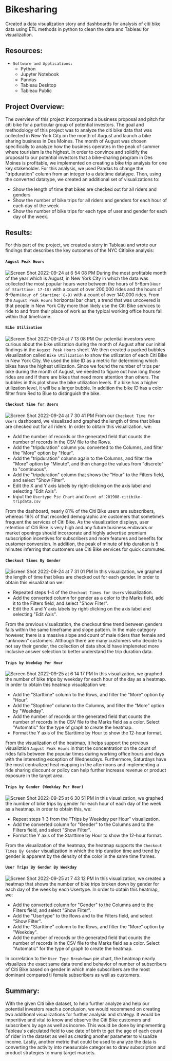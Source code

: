 # Bikesharing
Created a data visualization story and dashboards for analysis of citi bike data using ETL methods in python to clean the data and Tableau for visualization.

## Resources:
- `Software and Applications:`
  - Python
  - Jupyter Notebook
  - Pandas
  - Tableau Desktop
  - Tableau Public
  
## Project Overview:
The overview of this project incorporated a business proposal and pitch for citi bike for a particular group of potential investors. The goal and methodology of this project was to analyze the citi bike data that was collected in New York City on the month of August and launch a bike sharing business in Des Moines. The month of August was chosen specifically to analyze how the business operates in the peak of summer where tourisism is the highest. 
In order to convince and solidify the proposal to our potential investors that a bike-sharing program in Des Moines is profitable, we implemented on creating a bike trip analysis for one key stakeholder. For this analysis, we used Pandas to change the "tripduration" column from an integer to a datetime datatype. Then, using the converted datatype, we created an additional set of visualizations to:
- Show the length of time that bikes are checked out for all riders and genders
- Show the number of bike trips for all riders and genders for each hour of each day of the week
- Show the number of bike trips for each type of user and gender for each day of the week.

## Results:
For this part of the project, we created a story in Tableau and wrote our findings that describes the key outcomes of the NYC Citibike analysis:
#### `August Peak Hours`
![Screen Shot 2022-09-24 at 6 54 08 PM](https://user-images.githubusercontent.com/107281474/192124985-7d18233e-06f3-498b-817b-aa53650580b5.png)
During the most profitable month of the year which is August, in New York City in which the data was collected the most popular hours were between the hours of 5-6pm`(Hour of Starttime: 17-18)` with a count of over 200,000 rides and the hours of 8-9am`(Hour of Startime: 8-9)` with a count of over 140,000 rides. From the `August Peak Hours` horizontal bar chart, a trend that was uncovered is that people in New York City more than likely use the 
Citi Bike services to ride to and from their place of work as the typical working office hours fall within that timeframe. 

#### `Bike Utilization`
![Screen Shot 2022-09-24 at 7 13 08 PM](https://user-images.githubusercontent.com/107281474/192125321-48857212-2e3d-4dc2-8785-45cc7b6f2fc6.png)
Our potential investors were curious about the bike utilization during the month of August after our initial findings in the `August Peak Hours` sheet. We then created a packed bubbles visualization called `Bike Utilization` to show the utilization of each Citi Bike in New York City. We used the bike ID as a metric for determining which bikes have the highest utilization. Since we found the number of trips per bike during the month of August, we needed to figure out how long those rides are and if there are bikes that need more attention than others. The bubbles in this plot show the bike utilization levels. If a bike has a higher utilization level, it will be a larger bubble. In addition the bike ID has a color filter from Red to Blue to distinguish the bike.

#### `Checkout Time for Users`
![Screen Shot 2022-09-24 at 7 30 41 PM](https://user-images.githubusercontent.com/107281474/192174004-b91ebbf3-3460-41df-862c-0a0c8d8330be.png)
From our `Checkout Time for Users` dashboard, we visualized and graphed the length of time that bikes are checked out for all riders. In order to obtain this visualization, we:
- Add the number of records or the generated field that counts the number of records in the CSV file to the Rows.
- Add the "tripduration" column you converted to the Columns, and filter the "More" option by "Hour".
- Add the "tripduration" column again to the Columns, and filter the "More" option by "Minute", and then change the values from "discrete" to "continuous".
- Add the "tripduration" column that shows the "Hour" to the Filters field, and select "Show Filter".
- Edit the X and Y axis labels by right-clicking on the axis label and selecting "Edit Axis".
- Input the `Usertype Pie Chart` and `Count of 201908-citibike-tripdata.csv`

From the dashboard, nearly 81% of the Citi Bike users are subscribers, whereas 19% of that recorded demographic are customers that sometimes frequent the services of Citi Bike. As the visualization displays, user retention of Citi Bike is very high and any future business endavors or market openings should incorporate and highly advertise premium subscription incentives for subscribers and more features and benefits for customer conversion. In addition, the peak of minute of trip duration is 5 minutes inferring that customers use Citi Bike services for quick commutes.

#### `Checkout Times By Gender`
![Screen Shot 2022-09-24 at 7 31 01 PM](https://user-images.githubusercontent.com/107281474/192174788-1e83c376-8dd7-444f-b21d-1170e56570d8.png)
In this visualization, we graphed the length of time that bikes are checked out for each gender. In order to obtain this visualization we:
- Repeated steps 1-4 of the `Checkout Times for Users` visualization.
- Add the converted column for gender as a color to the Marks field, add it to the Filters field, and select "Show Filter".
- Edit the X and Y axis labels by right-clicking on the axis label and selecting "Edit Axis".

From the previous visualization, the checkout time trend between genders falls within the same timeframe and slope pattern. In the male category however, there is a massive slope and count of male riders than female and "unknown" customers. Although there are many customers who decide to not say their gender, the collection of data should have impleneted more inclusive answer selection to better understand the trip duration data. 

#### `Trips by Weekday Per Hour`
![Screen Shot 2022-09-25 at 6 14 17 PM](https://user-images.githubusercontent.com/107281474/192175961-47541f6a-3624-4f1f-ae53-d6f3db34319e.png)
In this visualization, we graphed the number of bike trips by weekday for each hour of the day as a heatmap. In order to obtain this heatmap visualization we:
- Add the "Starttime" column to the Rows, and filter the "More" option by "Hour".
- Add the "Stoptime" column to the Columns, and filter the “More” option by "Weekday".
- Add the number of records or the generated field that counts the number of records in the CSV file to the Marks field as a color. Select "Automatic" for the type of graph to create the heatmap.
- Format the Y axis of the Starttime by Hour to show the 12-hour format.

From the visualization of the heatmap, it helps support the previous visualiztion `August Peak Hours` in that the concentration on the count of rides falls between the popular times during working office hours and days with the interesting exception of Wednesdays. Furthermore, Saturdays have the most centralized heat mapping in the afternoons and implementing a ride sharing discount or policy can help further increase revenue or product exposure in the target area. 

#### `Trips by Gender (Weekday Per Hour)`
![Screen Shot 2022-09-25 at 6 30 51 PM](https://user-images.githubusercontent.com/107281474/192183108-a2a6c91d-7377-40bc-82ce-f5a5e5ff43ef.png)
In this visualization, we graphed the number of bike trips by gender for each hour of each day of the week as a heatmap. in order to obtain this, we:
- Repeat steps 1-3 from the "Trips by Weekday per Hour" visualization.
- Add the converted column for "Gender" to the Columns and to the Filters field, and select "Show Filter".
- Format the Y axis of the Starttime by Hour to show the 12-hour format.

From the visualization of the heatmap, the heatmap supports the `Checkout Times By Gender` visualization in which the trip duration time and trend by gender is apparent by the density of the color in the same time frames. 

#### `User Trips By Gender By Weekday`
![Screen Shot 2022-09-25 at 7 43 12 PM](https://user-images.githubusercontent.com/107281474/192183706-096d7ff4-7b9d-4444-8717-05267a7bf2a9.png)
In this visualization, we created a heatmap that shows the number of bike trips broken down by gender for each day of the week by each Usertype. In order to obtain this heatmap, we:
- Add the converted column for "Gender" to the Columns and to the Filters field, and select "Show Filter".
- Add the "Usertype" to the Rows and to the Filters field, and select "Show Filter".
- Add the "Starttime" column to the Rows, and filter the "More" option by "Weekday".
- Add the number of records or the generated field that counts the number of records in the CSV file to the Marks field as a color. Select "Automatic" for the type of graph to create the heatmap.

In correlation to the `User Type Breakdown` pie chart, the heatmap nearly visualizes the exact same data trend and behavior of number of subscribers of Citi Bike based on gender in which male subscribers are the most dominant compared ti female subscribers as well as customers. 

## Summary:
With the given Citi bike dataset, to help further analyze and help our potential investors reach a conclusion, we would recommend on creating two additional visualizations for further analysis and strategy. It would be imperitive and vital to know and observe the Citi Bike customers and subscribers by age as well as income. This would be done by implementing Tableau's calculated field to use date of birth to get the age of each count of rider in the dataset as well as creating another parameter to visualize income. Lastly, another metric that could be used to analyze the data is converting the activity into measurable categories to draw subscription and product strategies to many target markets.








